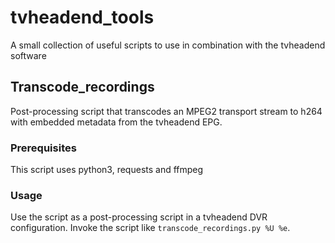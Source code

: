 # tvheadend_tools
A small collection of useful scripts to use in combination with the tvheadend software

## Transcode_recordings
Post-processing script that transcodes an MPEG2 transport stream to h264 with embedded metadata
from the tvheadend EPG.

### Prerequisites
This script uses python3, requests and ffmpeg

### Usage

Use the script as a post-processing script in a tvheadend DVR configuration.
Invoke the script like `transcode_recordings.py %U %e`.
